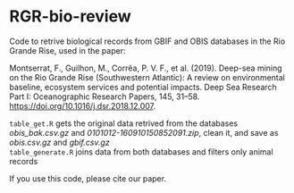 # RGR-bio-review

Code to retrive biological records from GBIF and OBIS databases in the Rio Grande Rise, used in the paper:

Montserrat, F., Guilhon, M., Corrêa, P. V. F., et al. (2019). Deep-sea mining on the Rio Grande Rise (Southwestern Atlantic): A review on environmental baseline, ecosystem services and potential impacts. Deep Sea Research Part I: Oceanographic Research Papers, 145, 31–58. https://doi.org/10.1016/j.dsr.2018.12.007.

`table_get.R` gets the original data retrived from the databases *obis_bak.csv.gz* and *0101012-160910150852091.zip*, clean it, and save as *obis.csv.gz* and *gbif.csv.gz*<br>
`table_generate.R` joins data from both databases and filters only animal records

If you use this code, please cite our paper.
